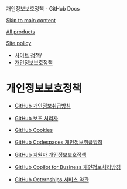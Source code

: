 개인정보보호정책 - GitHub Docs

[Skip to main content](#main-content)

[All products](/ko)

[Site policy](/site-policy)

* [사이트 정책](/ko/site-policy)/
* [개인정보보호정책](/ko/site-policy/privacy-policies)

개인정보보호정책
==========

* [GitHub 개인정보취급방침](/ko/site-policy/privacy-policies/github-privacy-statement)

* [GitHub 보조 처리자](/ko/site-policy/privacy-policies/github-subprocessors)

* [GitHub Cookies](/ko/site-policy/privacy-policies/github-cookies)

* [GitHub Codespaces 개인정보취급방침](/ko/site-policy/privacy-policies/github-codespaces-privacy-statement)

* [GitHub 지원자 개인정보보호정책](/ko/site-policy/privacy-policies/github-candidate-privacy-policy)

* [GitHub Copilot for Business 개인정보처리방침](/ko/site-policy/privacy-policies/github-copilot-for-business-privacy-statement)

* [GitHub Octernships 서비스 약관](/ko/site-policy/privacy-policies/github-octernships-terms-of-service)
